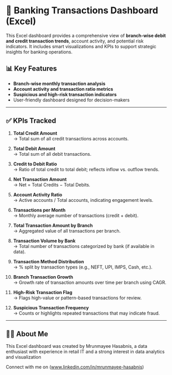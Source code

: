 # 💼 Banking Transactions Dashboard (Excel)

This Excel dashboard provides a comprehensive view of **branch-wise debit and credit transaction trends**, account activity, and potential risk indicators. It includes smart visualizations and KPIs to support strategic insights for banking operations.

## 📊 Key Features

- **Branch-wise monthly transaction analysis**
- **Account activity and transaction ratio metrics**
- **Suspicious and high-risk transaction indicators**
- User-friendly dashboard designed for decision-makers

---

## ✅ KPIs Tracked

1. **Total Credit Amount**  
   → Total sum of all credit transactions across accounts.

2. **Total Debit Amount**  
   → Total sum of all debit transactions.

3. **Credit to Debit Ratio**  
   → Ratio of total credit to total debit; reflects inflow vs. outflow trends.

4. **Net Transaction Amount**  
   → Net = Total Credits − Total Debits.

5. **Account Activity Ratio**  
   → Active accounts / Total accounts, indicating engagement levels.

6. **Transactions per Month**  
   → Monthly average number of transactions (credit + debit).

7. **Total Transaction Amount by Branch**  
   → Aggregated value of all transactions per branch.

8. **Transaction Volume by Bank**  
   → Total number of transactions categorized by bank (if available in data).

9. **Transaction Method Distribution**  
   → % split by transaction types (e.g., NEFT, UPI, IMPS, Cash, etc.).

10. **Branch Transaction Growth**  
    → Growth rate of transaction amounts over time per branch using CAGR.

11. **High-Risk Transaction Flag**  
    → Flags high-value or pattern-based transactions for review.

12. **Suspicious Transaction Frequency**  
    → Counts or highlights repeated transactions that may indicate fraud.

---
## 🙋‍♂️ About Me

This Excel dashboard was created by Mrunmayee Hasabnis, a data enthusiast with experience in retail IT and a strong interest in data analytics and visualization

Connect with me on (www.linkedin.com/in/mrunmayee-hasabnis)

